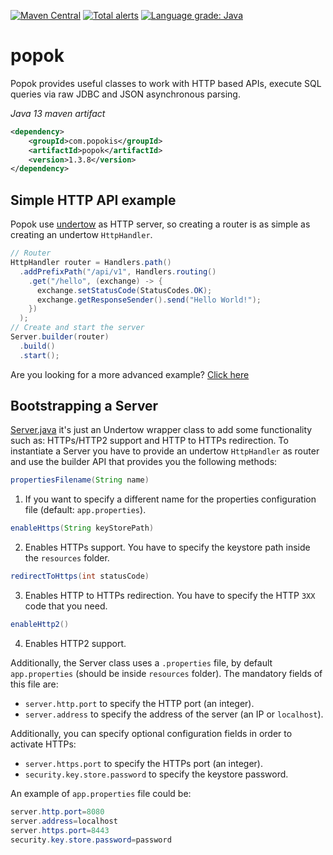 [![Maven Central](https://maven-badges.herokuapp.com/maven-central/com.popokis/popok/badge.svg)](https://maven-badges.herokuapp.com/maven-central/com.popokis/popok) [![Total alerts](https://img.shields.io/lgtm/alerts/g/soasada/popok.svg?logo=lgtm&logoWidth=18)](https://lgtm.com/projects/g/soasada/popok/alerts/) [![Language grade: Java](https://img.shields.io/lgtm/grade/java/g/soasada/popok.svg?logo=lgtm&logoWidth=18)](https://lgtm.com/projects/g/soasada/popok/context:java)

# popok
Popok provides useful classes to work with HTTP based APIs, execute SQL queries via raw JDBC and JSON asynchronous parsing.

_Java 13 maven artifact_

```xml
<dependency>
    <groupId>com.popokis</groupId>
    <artifactId>popok</artifactId>
    <version>1.3.8</version>
</dependency>
```

## Simple HTTP API example

Popok use [undertow](https://github.com/undertow-io/undertow) as HTTP server, so creating a router is as simple as creating an undertow `HttpHandler`.

```java
// Router
HttpHandler router = Handlers.path()
  .addPrefixPath("/api/v1", Handlers.routing()
    .get("/hello", (exchange) -> {
      exchange.setStatusCode(StatusCodes.OK);
      exchange.getResponseSender().send("Hello World!");
    })
  );
// Create and start the server
Server.builder(router)
  .build()
  .start();
```
Are you looking for a more advanced example? [Click here](https://github.com/soasada/undertow-vuejs)
## Bootstrapping a Server

[Server.java](/src/main/java/com/popokis/popok/http/Server.java) it's just an Undertow wrapper class to add some functionality such as: HTTPs/HTTP2 support and HTTP to HTTPs redirection. To instantiate a Server you have to provide an undertow `HttpHandler` as router and use the builder API that provides you the following methods:

```java
propertiesFilename(String name)
```
1) If you want to specify a different name for the properties configuration file (default: `app.properties`).

```java
enableHttps(String keyStorePath)
```
2) Enables HTTPs support. You have to specify the keystore path inside the `resources` folder.

```java
redirectToHttps(int statusCode)
```
3) Enables HTTP to HTTPs redirection. You have to specify the HTTP `3XX` code that you need.

```java
enableHttp2()
```
4) Enables HTTP2 support.

Additionally, the Server class uses a `.properties` file, by default `app.properties` (should be inside `resources` folder). The mandatory fields of this file are:

* `server.http.port` to specify the HTTP port (an integer).
* `server.address` to specify the address of the server (an IP or `localhost`).

Additionally, you can specify optional configuration fields in order to activate HTTPs:

* `server.https.port` to specify the HTTPs port (an integer).
* `security.key.store.password` to specify the keystore password.

An example of `app.properties` file could be:

```java
server.http.port=8080
server.address=localhost
server.https.port=8443
security.key.store.password=password
```
